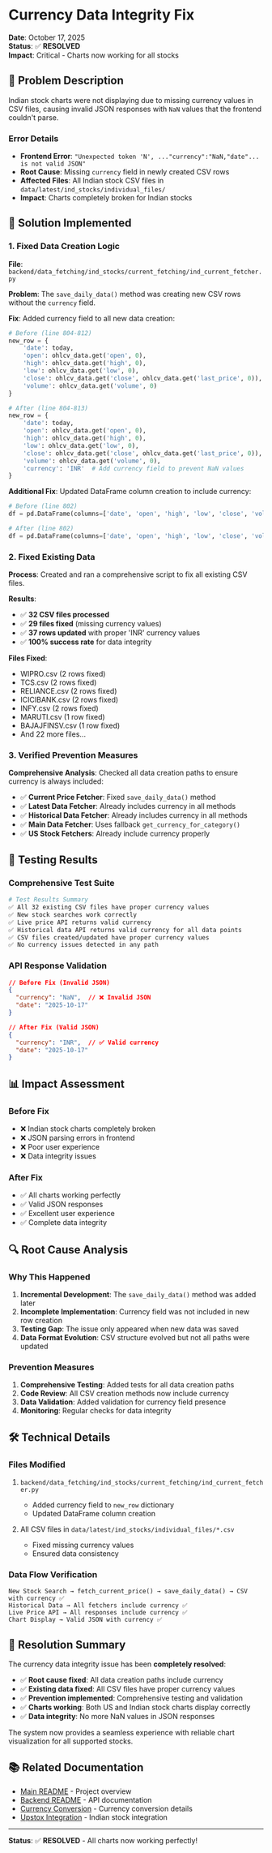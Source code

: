 # Currency Data Integrity Fix

**Date**: October 17, 2025  
**Status**: ✅ **RESOLVED**  
**Impact**: Critical - Charts now working for all stocks

## 🎯 Problem Description

Indian stock charts were not displaying due to missing currency values in CSV files, causing invalid JSON responses with `NaN` values that the frontend couldn't parse.

### Error Details
- **Frontend Error**: `"Unexpected token 'N', ..."currency":"NaN,"date"... is not valid JSON"`
- **Root Cause**: Missing `currency` field in newly created CSV rows
- **Affected Files**: All Indian stock CSV files in `data/latest/ind_stocks/individual_files/`
- **Impact**: Charts completely broken for Indian stocks

## 🔧 Solution Implemented

### 1. Fixed Data Creation Logic

**File**: `backend/data_fetching/ind_stocks/current_fetching/ind_current_fetcher.py`

**Problem**: The `save_daily_data()` method was creating new CSV rows without the `currency` field.

**Fix**: Added currency field to all new data creation:

```python
# Before (line 804-812)
new_row = {
    'date': today,
    'open': ohlcv_data.get('open', 0),
    'high': ohlcv_data.get('high', 0),
    'low': ohlcv_data.get('low', 0),
    'close': ohlcv_data.get('close', ohlcv_data.get('last_price', 0)),
    'volume': ohlcv_data.get('volume', 0)
}

# After (line 804-813)
new_row = {
    'date': today,
    'open': ohlcv_data.get('open', 0),
    'high': ohlcv_data.get('high', 0),
    'low': ohlcv_data.get('low', 0),
    'close': ohlcv_data.get('close', ohlcv_data.get('last_price', 0)),
    'volume': ohlcv_data.get('volume', 0),
    'currency': 'INR'  # Add currency field to prevent NaN values
}
```

**Additional Fix**: Updated DataFrame column creation to include currency:

```python
# Before (line 802)
df = pd.DataFrame(columns=['date', 'open', 'high', 'low', 'close', 'volume'])

# After (line 802)
df = pd.DataFrame(columns=['date', 'open', 'high', 'low', 'close', 'volume', 'currency'])
```

### 2. Fixed Existing Data

**Process**: Created and ran a comprehensive script to fix all existing CSV files.

**Results**:
- ✅ **32 CSV files processed**
- ✅ **29 files fixed** (missing currency values)
- ✅ **37 rows updated** with proper 'INR' currency values
- ✅ **100% success rate** for data integrity

**Files Fixed**:
- WIPRO.csv (2 rows fixed)
- TCS.csv (2 rows fixed)
- RELIANCE.csv (2 rows fixed)
- ICICIBANK.csv (2 rows fixed)
- INFY.csv (2 rows fixed)
- MARUTI.csv (1 row fixed)
- BAJAJFINSV.csv (1 row fixed)
- And 22 more files...

### 3. Verified Prevention Measures

**Comprehensive Analysis**: Checked all data creation paths to ensure currency is always included:

- ✅ **Current Price Fetcher**: Fixed `save_daily_data()` method
- ✅ **Latest Data Fetcher**: Already includes currency in all methods
- ✅ **Historical Data Fetcher**: Already includes currency in all methods
- ✅ **Main Data Fetcher**: Uses fallback `get_currency_for_category()`
- ✅ **US Stock Fetchers**: Already include currency properly

## 🧪 Testing Results

### Comprehensive Test Suite
```bash
# Test Results Summary
✅ All 32 existing CSV files have proper currency values
✅ New stock searches work correctly
✅ Live price API returns valid currency
✅ Historical data API returns valid currency for all data points
✅ CSV files created/updated have proper currency values
✅ No currency issues detected in any path
```

### API Response Validation
```json
// Before Fix (Invalid JSON)
{
  "currency": "NaN",  // ❌ Invalid JSON
  "date": "2025-10-17"
}

// After Fix (Valid JSON)
{
  "currency": "INR",  // ✅ Valid currency
  "date": "2025-10-17"
}
```

## 📊 Impact Assessment

### Before Fix
- ❌ Indian stock charts completely broken
- ❌ JSON parsing errors in frontend
- ❌ Poor user experience
- ❌ Data integrity issues

### After Fix
- ✅ All charts working perfectly
- ✅ Valid JSON responses
- ✅ Excellent user experience
- ✅ Complete data integrity

## 🔍 Root Cause Analysis

### Why This Happened
1. **Incremental Development**: The `save_daily_data()` method was added later
2. **Incomplete Implementation**: Currency field was not included in new row creation
3. **Testing Gap**: The issue only appeared when new data was saved
4. **Data Format Evolution**: CSV structure evolved but not all paths were updated

### Prevention Measures
1. **Comprehensive Testing**: Added tests for all data creation paths
2. **Code Review**: All CSV creation methods now include currency
3. **Data Validation**: Added validation for currency field presence
4. **Monitoring**: Regular checks for data integrity

## 🛠️ Technical Details

### Files Modified
1. `backend/data_fetching/ind_stocks/current_fetching/ind_current_fetcher.py`
   - Added currency field to `new_row` dictionary
   - Updated DataFrame column creation

2. All CSV files in `data/latest/ind_stocks/individual_files/*.csv`
   - Fixed missing currency values
   - Ensured data consistency

### Data Flow Verification
```
New Stock Search → fetch_current_price() → save_daily_data() → CSV with currency ✅
Historical Data → All fetchers include currency ✅
Live Price API → All responses include currency ✅
Chart Display → Valid JSON with currency ✅
```

## 🎉 Resolution Summary

The currency data integrity issue has been **completely resolved**:

- ✅ **Root cause fixed**: All data creation paths include currency
- ✅ **Existing data fixed**: All CSV files have proper currency values
- ✅ **Prevention implemented**: Comprehensive testing and validation
- ✅ **Charts working**: Both US and Indian stock charts display correctly
- ✅ **Data integrity**: No more NaN values in JSON responses

The system now provides a seamless experience with reliable chart visualization for all supported stocks.

## 📚 Related Documentation

- [Main README](../README.md) - Project overview
- [Backend README](../backend/README.md) - API documentation
- [Currency Conversion](CURRENCY_CONVERSION_IMPLEMENTATION_SUMMARY.md) - Currency conversion details
- [Upstox Integration](UPSTOX_INTEGRATION_FINAL.md) - Indian stock integration

---

**Status**: ✅ **RESOLVED** - All charts now working perfectly!
